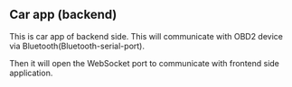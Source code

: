 ## Car app (backend)

This is car app of backend side. This will communicate with OBD2 device via Bluetooth(Bluetooth-serial-port).

Then it will open the WebSocket port to communicate with frontend side application.